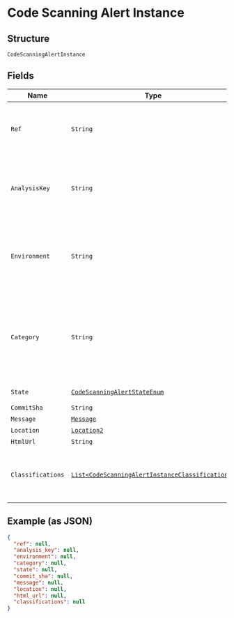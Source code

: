 
# Code Scanning Alert Instance

## Structure

`CodeScanningAlertInstance`

## Fields

| Name | Type | Tags | Description | Getter | Setter |
|  --- | --- | --- | --- | --- | --- |
| `Ref` | `String` | Optional | The full Git reference, formatted as `refs/heads/<branch name>`,<br>`refs/pull/<number>/merge`, or `refs/pull/<number>/head`. | String getRef() | setRef(String ref) |
| `AnalysisKey` | `String` | Optional | Identifies the configuration under which the analysis was executed. For example, in GitHub Actions this includes the workflow filename and job name. | String getAnalysisKey() | setAnalysisKey(String analysisKey) |
| `Environment` | `String` | Optional | Identifies the variable values associated with the environment in which the analysis that generated this alert instance was performed, such as the language that was analyzed. | String getEnvironment() | setEnvironment(String environment) |
| `Category` | `String` | Optional | Identifies the configuration under which the analysis was executed. Used to distinguish between multiple analyses for the same tool and commit, but performed on different languages or different parts of the code. | String getCategory() | setCategory(String category) |
| `State` | [`CodeScanningAlertStateEnum`](../../doc/models/code-scanning-alert-state-enum.md) | Optional | - | CodeScanningAlertStateEnum getState() | setState(CodeScanningAlertStateEnum state) |
| `CommitSha` | `String` | Optional | - | String getCommitSha() | setCommitSha(String commitSha) |
| `Message` | [`Message`](../../doc/models/message.md) | Optional | - | Message getMessage() | setMessage(Message message) |
| `Location` | [`Location2`](../../doc/models/location-2.md) | Optional | - | Location2 getLocation() | setLocation(Location2 location) |
| `HtmlUrl` | `String` | Optional | - | String getHtmlUrl() | setHtmlUrl(String htmlUrl) |
| `Classifications` | [`List<CodeScanningAlertInstanceClassifications>`]($m/CodeScanningAlertInstanceClassifications) | Optional | Classifications that have been applied to the file that triggered the alert.<br>For example identifying it as documentation, or a generated file. | List<CodeScanningAlertInstanceClassifications> getClassifications() | setClassifications(List<CodeScanningAlertInstanceClassifications> classifications) |

## Example (as JSON)

```json
{
  "ref": null,
  "analysis_key": null,
  "environment": null,
  "category": null,
  "state": null,
  "commit_sha": null,
  "message": null,
  "location": null,
  "html_url": null,
  "classifications": null
}
```

